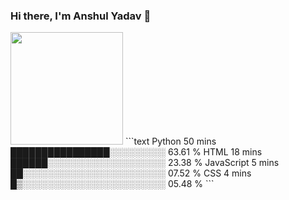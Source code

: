 ### Hi there, I'm Anshul Yadav 👋
<!--
![](https://komarev.com/ghpvc/?username=anshulforyou&label=PROFILE+VIEWS&color=blue&style=plastic)
<img alt="GIF" src="https://media.giphy.com/media/AYMKkDwavwA9Y72Frn/giphy.gif"/>
-->

<img height="180em" src="https://github-readme-stats.vercel.app/api?username=anshulforyou&show_icons=true&hide_border=true&&count_private=true&include_all_commits=true" />
<!--START_SECTION:waka-->
```text
Python       50 mins         ████████████████░░░░░░░░░   63.61 % 
HTML         18 mins         ██████░░░░░░░░░░░░░░░░░░░   23.38 % 
JavaScript   5 mins          ██░░░░░░░░░░░░░░░░░░░░░░░   07.52 % 
CSS          4 mins          █▒░░░░░░░░░░░░░░░░░░░░░░░   05.48 % 
```
<!--END_SECTION:waka-->

<!--
**anshulforyou/anshulforyou** is a ✨ _special_ ✨ repository because its `README.md` (this file) appears on your GitHub profile.
![visitors](https://visitor-badge.glitch.me/badge?page_id=page.id)

- 🔭 I’m currently working on ...
- 🌱 I’m currently learning ...
- 👯 I’m looking to collaborate on ...
- 🤔 I’m looking for help with ...
- 💬 Ask me about ...
- 📫 How to reach me: ...
- 😄 Pronouns: ...
- ⚡ Fun fact: ...
-->
